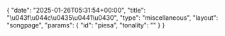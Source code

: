 {
    "date": "2025-01-26T05:31:54+00:00",
    "title": "\u043f\u044c\u0435\u0441\u0430",
    "type": "miscellaneous",
    "layout": "songpage",
    "params": {
        "id": "piesa",
        "tonality": ""
    }
}